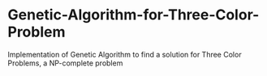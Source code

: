 # Genetic-Algorithm-for-Three-Color-Problem
Implementation of Genetic Algorithm to find a solution for Three Color Problems, a NP-complete problem
